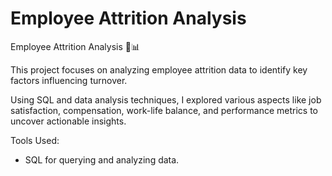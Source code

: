 # Employee Attrition Analysis
Employee Attrition Analysis 🚀📊

This project focuses on analyzing employee attrition data to identify key factors influencing turnover. 

Using SQL and data analysis techniques, I explored various aspects like job satisfaction, compensation, work-life balance, and performance metrics to uncover actionable insights.

Tools Used:

- SQL for querying and analyzing data.
